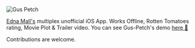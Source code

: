 ![Gus Petch](https://raw.githubusercontent.com/utopia/Gus-Petch/master/Gus-Petch.png "Gus Petch")

[Edna Mall's](http://ednamall.co/) multiplex unofficial iOS App. Works Offline, Rotten Tomatoes rating, Movie Plot & Trailer video. You can see Gus-Petch's demo [here 🎥](https://vimeo.com/218132547)

Contributions are welcome.
